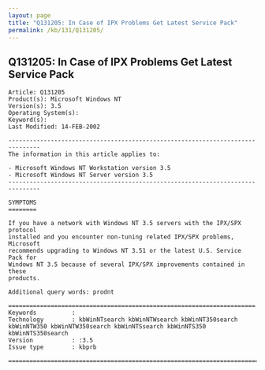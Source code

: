 ```yaml
---
layout: page
title: "Q131205: In Case of IPX Problems Get Latest Service Pack"
permalink: /kb/131/Q131205/
---
```


## Q131205: In Case of IPX Problems Get Latest Service Pack

	Article: Q131205
	Product(s): Microsoft Windows NT
	Version(s): 3.5
	Operating System(s): 
	Keyword(s): 
	Last Modified: 14-FEB-2002
	
	-------------------------------------------------------------------------------
	The information in this article applies to:
	
	- Microsoft Windows NT Workstation version 3.5 
	- Microsoft Windows NT Server version 3.5 
	-------------------------------------------------------------------------------
	
	SYMPTOMS
	========
	
	If you have a network with Windows NT 3.5 servers with the IPX/SPX protocol
	installed and you encounter non-tuning related IPX/SPX problems, Microsoft
	recommends upgrading to Windows NT 3.51 or the latest U.S. Service Pack for
	Windows NT 3.5 because of several IPX/SPX improvements contained in these
	products.
	
	Additional query words: prodnt
	
	======================================================================
	Keywords          :  
	Technology        : kbWinNTsearch kbWinNTWsearch kbWinNT350search kbWinNTW350 kbWinNTW350search kbWinNTSsearch kbWinNTS350 kbWinNTS350search
	Version           : :3.5
	Issue type        : kbprb
	
	=============================================================================
	
